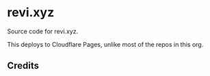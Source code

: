 # revi.xyz

Source code for revi.xyz.

This deploys to Cloudflare Pages, unlike most of the repos in this org.

## Credits
